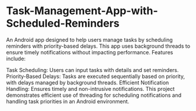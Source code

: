 # Task-Management-App-with-Scheduled-Reminders
An Android app designed to help users manage tasks by scheduling reminders with priority-based delays. This app uses background threads to ensure timely notifications without impacting performance. Features include:

Task Scheduling: Users can input tasks with details and set reminders.
Priority-Based Delays: Tasks are executed sequentially based on priority, with delays managed by background threads.
Efficient Notification Handling: Ensures timely and non-intrusive notifications.
This project demonstrates efficient use of threading for scheduling notifications and handling task priorities in an Android environment.
